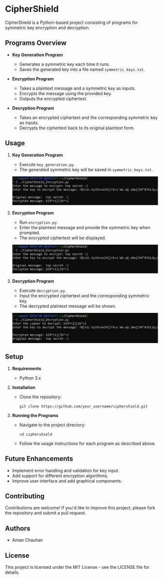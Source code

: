 # CipherShield

CipherShield is a Python-based project consisting of programs for symmetric key encryption and decryption.

## Programs Overview

* **Key Generation Program**
  - Generates a symmetric key each time it runs.
  - Saves the generated key into a file named `symmetric_keys.txt`.

* **Encryption Program**
  - Takes a plaintext message and a symmetric key as inputs.
  - Encrypts the message using the provided key.
  - Outputs the encrypted ciphertext.

* **Decryption Program**
  - Takes an encrypted ciphertext and the corresponding symmetric key as inputs.
  - Decrypts the ciphertext back to its original plaintext form.

## Usage

1. **Key Generation Program**
   - Execute `key_generation.py`.
   - The generated symmetric key will be saved in `symmetric_keys.txt`.
  
   ![Key Generation](images/encryption_process.png)

2. **Encryption Program**
   - Run `encryption.py`.
   - Enter the plaintext message and provide the symmetric key when prompted.
   - The encrypted ciphertext will be displayed.

   ![Encryption Process](images/encryption_process.png)

3. **Decryption Program**
   - Execute `decryption.py`.
   - Input the encrypted ciphertext and the corresponding symmetric key.
   - The decrypted plaintext message will be shown.

   ![Decryption Process](images/decryption_process.png)

## Setup

1. **Requirements**
   - Python 3.x

2. **Installation**
   - Clone the repository:
     ```
     git clone https://github.com/your_username/ciphershield.git
     ```

3. **Running the Programs**
   - Navigate to the project directory:
     ```
     cd ciphershield
     ```
   - Follow the usage instructions for each program as described above.

## Future Enhancements
- Implement error handling and validation for key input.
- Add support for different encryption algorithms.
- Improve user interface and add graphical components.

## Contributing
Contributions are welcome! If you'd like to improve this project, please fork the repository and submit a pull request.

## Authors
- Aman Chauhan

## License
This project is licensed under the MIT License - see the LICENSE file for details.
